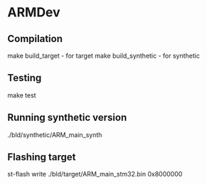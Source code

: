 # ARMDev
## Compilation ##
make build_target - for target 
make build_synthetic - for synthetic

## Testing ##
make test

## Running synthetic version ##
./bld/synthetic/ARM_main_synth

## Flashing target ##
st-flash write ./bld/target/ARM_main_stm32.bin 0x8000000
